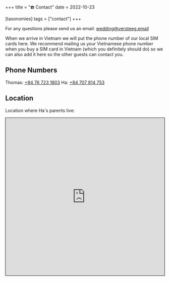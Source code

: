 +++
title = "☎️ Contact"
date = 2022-10-23

[taxonomies]
tags = ["contact"]
+++

For any questions please send us an email: [wedding@versteeg.email](mailto:wedding@versteeg.email)

When we arrive in Vietnam we will put the phone number of our local SIM cards here. We recommend mailing us your Vietnamese phone number when you buy a SIM card in Vietnam (which you definitely should do) so we can also add it here so the other guests can contact you.

## Phone Numbers

Thomas: [+84 76 723 1803](tel:+84767231803)
Ha: [+84 707 814 753](tel:+84707814753)

## Location

Location where Ha's parents live:

<iframe width="100%" height="500" frameborder="0" scrolling="no" src="https://www.openstreetmap.org/export/embed.html?bbox=106.61738455295564%2C10.786633829484384%2C106.61924600601198%2C10.788507178461499&amp;layer=mapnik&amp;marker=10.787570505431754%2C106.6183152794838" style="border: 1px solid black"></iframe>
